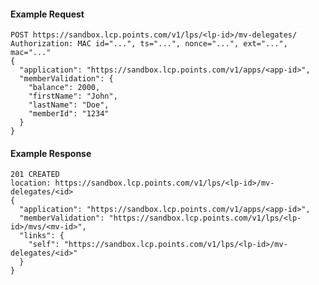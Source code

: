 #### Example Request

    POST https://sandbox.lcp.points.com/v1/lps/<lp-id>/mv-delegates/
    Authorization: MAC id="...", ts="...", nonce="...", ext="...", mac="..."
    {
      "application": "https://sandbox.lcp.points.com/v1/apps/<app-id>",
      "memberValidation": {
        "balance": 2000,
        "firstName": "John",
        "lastName": "Doe",
        "memberId": "1234"
      }
    }

#### Example Response

    201 CREATED
    location: https://sandbox.lcp.points.com/v1/lps/<lp-id>/mv-delegates/<id>
    {
      "application": "https://sandbox.lcp.points.com/v1/apps/<app-id>",
      "memberValidation": "https://sandbox.lcp.points.com/v1/lps/<lp-id>/mvs/<mv-id>",
      "links": {
        "self": "https://sandbox.lcp.points.com/v1/lps/<lp-id>/mv-delegates/<id>"
      }
    }

